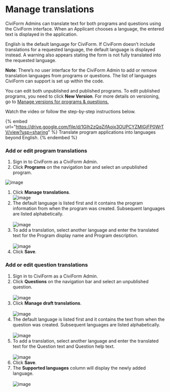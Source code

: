 # Manage translations
CiviForm Admins can translate text for both programs and questions using the CiviForm interface. When an Applicant chooses a language, the entered text is displayed in the application.

English is the default language for CiviForm. If CiviForm doesn’t include translations for a requested language, the default language is displayed instead. A warning also appears stating the form is not fully translated into the requested language.

**Note**: There’s no user interface for the CiviForm Admin to add or remove translation languages from programs or questions. The list of languages CiviForm can support is set up within the code.

You can edit both unpublished and published programs. To edit published programs, you need to click **New Version**. For more details on versioning, go to [Manage versions for programs & questions.](manage-versions-for-programs-and-questions.md)

Watch the video or follow the step-by-step instructions below.

{% embed url="https://drive.google.com/file/d/1GIh2zQqZifAojx3OUPCYZMIGjFP0WrTV/view?usp=sharing" %} Translate program applications into languages beyond English. 
{% endembed %}

### Add or edit program translations

1. Sign in to CiviForm as a CiviForm Admin.
2. Click **Programs** on the navigation bar and select an unpublished program.

![image](https://user-images.githubusercontent.com/98119305/156823969-78ccb796-d08e-422c-9753-b508380e0848.png)

1. Click **Manage translations**.\
   ![image](https://user-images.githubusercontent.com/98119305/156825855-5f412056-b00d-445d-a976-ed17bc17d5d5.png)
2. The default language is listed first and it contains the program information from when the program was created. Subsequent languages are listed alphabetically.\
   \
   ![image](https://user-images.githubusercontent.com/98119305/156820867-c26331c9-cc7d-431a-803b-111904844b86.png)
3. To add a translation, select another language and enter the translated text for the Program display name and Program description.\
   \
   ![image](https://user-images.githubusercontent.com/98119305/156821120-29f5f0b4-0644-43e1-b6bc-d75a7835f37c.png)
4. Click **Save**.

### Add or edit question translations

1. Sign in to CiviForm as a CiviForm Admin.
2. Click **Questions** on the navigation bar and select an unpublished question.\
   \
   ![image](https://user-images.githubusercontent.com/98119305/156826335-20d69960-3eb5-4de5-8f5c-f372fb1b9afd.png)
3. Click **Manage draft translations**.\
   \
   ![image](https://user-images.githubusercontent.com/98119305/156822400-08c25717-8fef-4928-b094-14dda35129e6.png)
4. The default language is listed first and it contains the text from when the question was created. Subsequent languages are listed alphabetically.\
   \
   ![image](https://user-images.githubusercontent.com/98119305/156827015-424c1637-1b01-4645-b648-ad7e8b88c66f.png)
5. To add a translation, select another language and enter the translated text for the Question text and Question help text.\
   \
   ![image](https://user-images.githubusercontent.com/98119305/156823577-fdec48ed-7ced-4ce0-9183-bb200e293ef3.png)
6. Click **Save**.
7. The **Supported languages** column will display the newly added language.\
   \
   ![image](https://user-images.githubusercontent.com/98119305/156827418-05e4fd5b-219b-4cb9-a0bc-5d438952af97.png)
